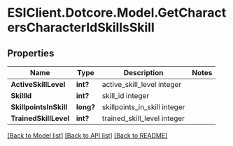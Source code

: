 # ESIClient.Dotcore.Model.GetCharactersCharacterIdSkillsSkill
## Properties

Name | Type | Description | Notes
------------ | ------------- | ------------- | -------------
**ActiveSkillLevel** | **int?** | active_skill_level integer | 
**SkillId** | **int?** | skill_id integer | 
**SkillpointsInSkill** | **long?** | skillpoints_in_skill integer | 
**TrainedSkillLevel** | **int?** | trained_skill_level integer | 

[[Back to Model list]](../README.md#documentation-for-models) [[Back to API list]](../README.md#documentation-for-api-endpoints) [[Back to README]](../README.md)

